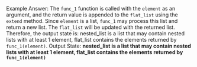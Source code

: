Example Answer: 
The `func_1` function is called with the `element` as an argument, and the return value is appended to the `flat_list` using the `extend` method. Since `element` is a list, `func_1` may process this list and return a new list. The `flat_list` will be updated with the returned list. Therefore, the output state is: nested_list is a list that may contain nested lists with at least 1 element, flat_list contains the elements returned by `func_1(element)`.
Output State: **nested_list is a list that may contain nested lists with at least 1 element, flat_list contains the elements returned by `func_1(element)`**